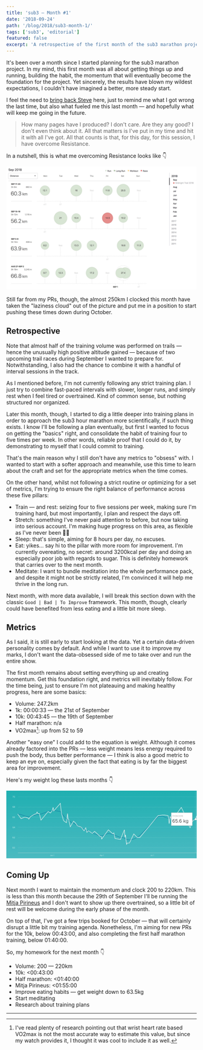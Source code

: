 ```yaml
---
title: 'sub3 — Month #1'
date: '2018-09-24'
path: '/blog/2018/sub3-month-1/'
tags: ['sub3', 'editorial']
featured: false
excerpt: 'A retrospective of the first month of the sub3 marathon project. Despite it got off to a solid start, challenges around maintaining volume while pushing times and PRs down, still remain.'
---
```


It's been over a month since I started planning for the sub3 marathon project. In my mind, this first month was all about getting things up and running, building the habit, the momentum that will eventually become the foundation for the project. Yet sincerely, the results have blown my wildest expectations, I couldn't have imagined a better, more steady start.

I feel the need to [bring back Steve](/blog/2018/war-of-art) here, just to remind me what I got wrong the last time, but also what fueled me this last month — and hopefully what will keep me going in the future.

> How many pages have I produced? I don't care. Are they any good? I don't even think about it. All that matters is I've put in my time and hit it with all I've got. All that counts is that, for this day, for this session, I have overcome Resistance.

In a nutshell, this is what me overcoming Resistance looks like 👇

![Training log — Month #1](../images/training-log-month-1.jpg 'Training log for the first month of sub3')

Still far from my PRs, though, the almost 250km I clocked this month have taken the "laziness cloud" out of the picture and put me in a position to start pushing these times down during October.

## Retrospective

Note that almost half of the training volume was performed on trails — hence the unusually high positive altitude gained — because of two upcoming trail races during September I wanted to prepare for. Notwithstanding, I also had the chance to combine it with a handful of interval sessions in the track.

As I mentioned before, I'm not currently following any strict training plan. I just try to combine fast-paced intervals with slower, longer runs, and simply rest when I feel tired or overtrained. Kind of common sense, but nothing structured nor organized.

Later this month, though, I started to dig a little deeper into training plans in order to approach the sub3 hour marathon more scientifically, if such thing exists. I know I'll be following a plan eventually, but first I wanted to focus on getting the "basics" right, and consolidate the habit of training four to five times per week. In other words, reliable proof that I could do it, by demonstrating to myself that I could commit to training.

That's the main reason why I still don't have any metrics to "obsess" with. I wanted to start with a softer approach and meanwhile, use this time to learn about the craft and set for the appropriate metrics when the time comes.

On the other hand, whilst not following a strict routine or optimizing for a set of metrics, I'm trying to ensure the right balance of performance across these five pillars:

- Train — and rest: seizing four to five sessions per week, making sure I'm training hard, but most importantly, I plan and respect the days off.
- Stretch: something I've never paid attention to before, but now taking into serious account. I'm making huge progress on this area, as flexible as I've never been 🤸‍♂️
- Sleep: that's simple, aiming for 8 hours per day, no excuses.
- Eat: yikes... say hi to the pillar with more room for improvement. I'm currently overeating, no secret: around 3200kcal per day and doing an especially poor job with regards to sugar. This is definitely homework that carries over to the next month.
- Meditate: I want to bundle meditation into the whole performance pack, and despite it might not be strictly related, I'm convinced it will help me thrive in the long run.

Next month, with more data available, I will break this section down with the classic `Good | Bad | To Improve` framework. This month, though, clearly could have benefited from less eating and a little bit more sleep.

## Metrics

As I said, it is still early to start looking at the data. Yet a certain data-driven personality comes by default. And while I want to use it to improve my marks, I don't want the data-obsessed side of me to take over and run the entire show.

The first month remains about setting everything up and creating momentum. Get this foundation right, and metrics will inevitably follow. For the time being, just to ensure I'm not plateauing and making healthy progress, here are some basics:

- Volume: 247.2km
- 1k: 00:00:33 — the 21st of September
- 10k: 00:43:45 — the 19th of September
- Half marathon: n/a
- VO2max[^1]: up from 52 to 59

Another "easy one" I could add to the equation is weight. Although it comes already factored into the PRs — less weight means less energy required to push the body, thus better performance — I think is also a good metric to keep an eye on, especially given the fact that eating is by far the biggest area for improvement.

Here's my weight log these lasts months 👇

![Weight log — Month #1](../images/weight-log-month-1.jpg 'Weight log for the first month of sub3')

## Coming Up

Next month I want to maintain the momentum and clock 200 to 220km. This is less than this month because the 29th of September I'll be running the [Mitja Pirineus](http://ultrapirineu.com/en/mitja) and I don't want to show up there overtrained, so a little bit of rest will be welcome during the early phase of the month.

On top of that, I've got a few trips booked for October — that will certainly disrupt a little bit my training agenda. Nonetheless, I'm aiming for new PRs for the 10k, below 00:43:00, and also completing the first half marathon training, below 01:40:00.

So, my homework for the next month 👇

- Volume: 200 — 220km
- 10k: <00:43:00
- Half marathon: <01:40:00
- Mitja Pirineus: <01:55:00
- Improve eating habits — get weight down to 63.5kg
- Start meditating
- Research about training plans

---

[^1]: I've read plenty of research pointing out that wrist heart rate based VO2max is not the most accurate way to estimate this value, but since my watch provides it, I thought it was cool to include it as well.
